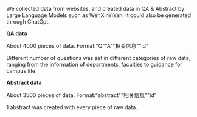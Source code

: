 We collected data from websites, and created data in QA & Abstract by Large Language Models such as WenXinYiYan. It could also be generated through ChatGpt.

**QA data**

About 4000 pieces of data. Format:"Q""A""相关信息""id"



Different number of questions was set in different categories of raw data, ranging from the information of departments, faculties to guidance for campus life.

**Abstract data**

About 3500 pieces of data. Format:"abstract""相关信息""id"



1 abstract was created with every piece of raw data.
